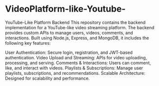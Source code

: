 # VideoPlatform-like-Youtube-
YouTube-Like Platform Backend
This repository contains the backend implementation for a YouTube-like video streaming platform. The backend provides custom APIs to manage users, videos, comments, and interactions. Built using Node.js, Express, and MongoDB, it includes the following key features:

User Authentication: Secure login, registration, and JWT-based authentication.
Video Upload and Streaming: APIs for video uploading, processing, and serving.
Comments & Interactions: Users can comment, like, and interact with videos.
Playlists & Subscriptions: Manage user playlists, subscriptions, and recommendations.
Scalable Architecture: Designed for scalability and performance.
